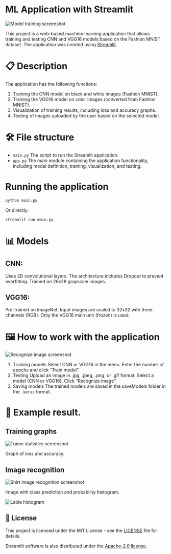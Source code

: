 # ML Application with Streamlit

![Model training screenshot](https://raw.githubusercontent.com/techn0man1ac/MachineLearningCV/refs/heads/main/screenshots/ModelTraining.png)

This project is a web-based machine learning application that allows training and testing CNN and VGG16 models based on the Fashion MNIST dataset. The application was created using [Streamlit](https://github.com/streamlit/streamlit).

# 📋 Description

The application has the following functions:
1. Training the CNN model on black and white images (Fashion MNIST).
2. Training the VGG16 model on color images (converted from Fashion MNIST).
3. Visualization of training results, including loss and accuracy graphs.
4. Testing of images uploaded by the user based on the selected model.

# 🛠️ File structure

- `main.py` The script to run the Streamlit application.
- `app.py` The main module containing the application functionality, including model definition, training, visualization, and testing.

# Running the application

```bash
python main.py
```

Or directly:

```bash
streamlit run main.py
```

# 📊 Models

## CNN:

Uses 2D convolutional layers.
The architecture includes Dropout to prevent overfitting.
Trained on 28x28 grayscale images.

## VGG16:

Pre-trained on ImageNet.
Input images are scaled to 32x32 with three channels (RGB).
Only the VGG16 main unit (frozen) is used.

# 🖼️ How to work with the application

![Recognize image screenshot](https://raw.githubusercontent.com/techn0man1ac/MachineLearningCV/refs/heads/main/screenshots/RecognizeImage.png)

1. Training models
Select CNN or VGG16 in the menu.
Enter the number of epochs and click “Train model”.
2. Testing
Upload an image in .jpg, .jpeg, .png, or .gif format.
Select a model (CNN or VGG16).
Click “Recognize image”.
3. Saving models
The trained models are saved in the saveModels folder in the `.keras` format.

# 📂 Example result.

## Training graphs

![Traine statistics screenshot](https://raw.githubusercontent.com/techn0man1ac/MachineLearningCV/refs/heads/main/screenshots/TraineStatistics.png)

Graph of loss and accuracy.

## Image recognition

![Shirt image recognition screenshot](https://raw.githubusercontent.com/techn0man1ac/MachineLearningCV/refs/heads/main/screenshots/Shirt.png)

Image with class prediction and probability histogram.

![Lable histogram](https://raw.githubusercontent.com/techn0man1ac/MachineLearningCV/refs/heads/main/screenshots/LableHistogram.png)

## 📑 License

This project is licensed under the MIT License - see the [LICENSE](https://github.com/techn0man1ac/MachineLearningCV/blob/main/LICENSE) file for details. 

Streamlit software is also distributed under the [Apache-2.0 license](https://github.com/streamlit/streamlit?tab=Apache-2.0-1-ov-file).

